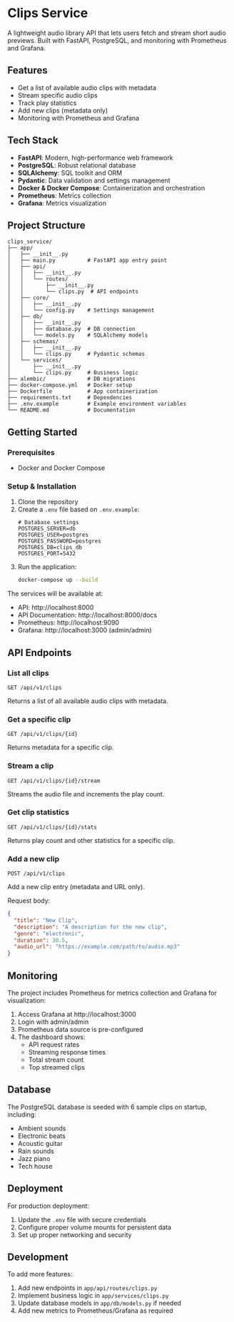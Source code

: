 # Clips Service

A lightweight audio library API that lets users fetch and stream short audio previews. Built with FastAPI, PostgreSQL, and monitoring with Prometheus and Grafana.

## Features

- Get a list of available audio clips with metadata
- Stream specific audio clips
- Track play statistics
- Add new clips (metadata only)
- Monitoring with Prometheus and Grafana

## Tech Stack

- **FastAPI**: Modern, high-performance web framework
- **PostgreSQL**: Robust relational database
- **SQLAlchemy**: SQL toolkit and ORM
- **Pydantic**: Data validation and settings management
- **Docker & Docker Compose**: Containerization and orchestration
- **Prometheus**: Metrics collection
- **Grafana**: Metrics visualization

## Project Structure

```
clips_service/
├── app/
│   ├── __init__.py
│   ├── main.py          # FastAPI app entry point
│   ├── api/
│   │   ├── __init__.py
│   │   └── routes/
│   │       ├── __init__.py
│   │       └── clips.py  # API endpoints
│   ├── core/
│   │   ├── __init__.py
│   │   └── config.py    # Settings management
│   ├── db/
│   │   ├── __init__.py
│   │   ├── database.py  # DB connection
│   │   └── models.py    # SQLAlchemy models
│   ├── schemas/
│   │   ├── __init__.py
│   │   └── clips.py     # Pydantic schemas
│   └── services/
│       ├── __init__.py
│       └── clips.py     # Business logic
├── alembic/             # DB migrations
├── docker-compose.yml   # Docker setup
├── Dockerfile           # App containerization
├── requirements.txt     # Dependencies
├── .env.example         # Example environment variables
└── README.md            # Documentation
```

## Getting Started

### Prerequisites

- Docker and Docker Compose

### Setup & Installation

1. Clone the repository
2. Create a `.env` file based on `.env.example`:
   ```
   # Database settings
   POSTGRES_SERVER=db
   POSTGRES_USER=postgres
   POSTGRES_PASSWORD=postgres
   POSTGRES_DB=clips_db
   POSTGRES_PORT=5432
   ```
3. Run the application:
   ```bash
   docker-compose up --build
   ```

The services will be available at:
- API: http://localhost:8000
- API Documentation: http://localhost:8000/docs
- Prometheus: http://localhost:9090
- Grafana: http://localhost:3000 (admin/admin)

## API Endpoints

### List all clips
```
GET /api/v1/clips
```
Returns a list of all available audio clips with metadata.

### Get a specific clip
```
GET /api/v1/clips/{id}
```
Returns metadata for a specific clip.

### Stream a clip
```
GET /api/v1/clips/{id}/stream
```
Streams the audio file and increments the play count.

### Get clip statistics
```
GET /api/v1/clips/{id}/stats
```
Returns play count and other statistics for a specific clip.

### Add a new clip
```
POST /api/v1/clips
```
Add a new clip entry (metadata and URL only).

Request body:
```json
{
  "title": "New Clip",
  "description": "A description for the new clip",
  "genre": "electronic",
  "duration": 30.5,
  "audio_url": "https://example.com/path/to/audio.mp3"
}
```

## Monitoring

The project includes Prometheus for metrics collection and Grafana for visualization:

1. Access Grafana at http://localhost:3000
2. Login with admin/admin
3. Prometheus data source is pre-configured
4. The dashboard shows:
   - API request rates
   - Streaming response times
   - Total stream count
   - Top streamed clips

## Database

The PostgreSQL database is seeded with 6 sample clips on startup, including:
- Ambient sounds
- Electronic beats
- Acoustic guitar
- Rain sounds
- Jazz piano
- Tech house

## Deployment

For production deployment:
1. Update the `.env` file with secure credentials
2. Configure proper volume mounts for persistent data
3. Set up proper networking and security

## Development

To add more features:
1. Add new endpoints in `app/api/routes/clips.py`
2. Implement business logic in `app/services/clips.py`
3. Update database models in `app/db/models.py` if needed
4. Add new metrics to Prometheus/Grafana as required
